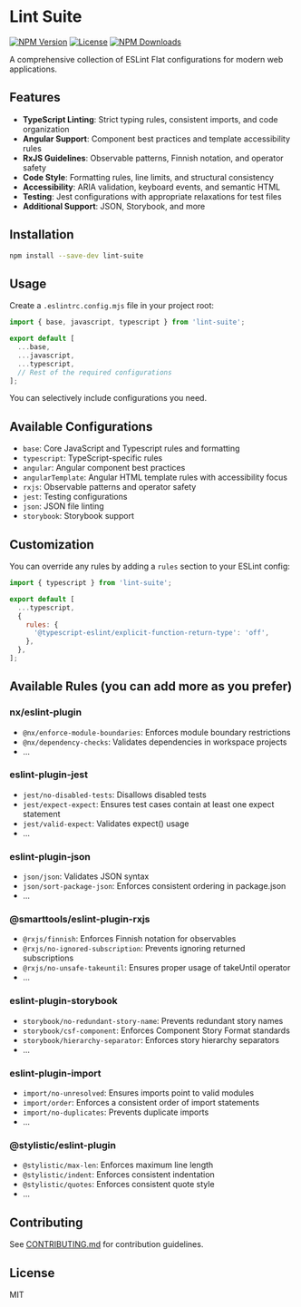 # Lint Suite

[![NPM Version](https://img.shields.io/npm/v/lint-suite.svg)](https://www.npmjs.com/package/lint-suite)
[![License](https://img.shields.io/npm/l/lint-suite.svg)](https://github.com/F0rty-Tw0/lint-suite/blob/main/LICENSE)
[![NPM Downloads](https://img.shields.io/npm/dm/lint-suite.svg)](https://www.npmjs.com/package/lint-suite)

A comprehensive collection of ESLint Flat configurations for modern web applications.

## Features

- **TypeScript Linting**: Strict typing rules, consistent imports, and code organization
- **Angular Support**: Component best practices and template accessibility rules
- **RxJS Guidelines**: Observable patterns, Finnish notation, and operator safety
- **Code Style**: Formatting rules, line limits, and structural consistency
- **Accessibility**: ARIA validation, keyboard events, and semantic HTML
- **Testing**: Jest configurations with appropriate relaxations for test files
- **Additional Support**: JSON, Storybook, and more

## Installation

```bash
npm install --save-dev lint-suite
```

## Usage

Create a `.eslintrc.config.mjs` file in your project root:

```js
import { base, javascript, typescript } from 'lint-suite';

export default [
  ...base,
  ...javascript,
  ...typescript,
  // Rest of the required configurations
];
```

You can selectively include configurations you need.

## Available Configurations

- `base`: Core JavaScript and Typescript rules and formatting
- `typescript`: TypeScript-specific rules
- `angular`: Angular component best practices
- `angularTemplate`: Angular HTML template rules with accessibility focus
- `rxjs`: Observable patterns and operator safety
- `jest`: Testing configurations
- `json`: JSON file linting
- `storybook`: Storybook support

## Customization

You can override any rules by adding a `rules` section to your ESLint config:

```js
import { typescript } from 'lint-suite';

export default [
  ...typescript,
  {
    rules: {
      '@typescript-eslint/explicit-function-return-type': 'off',
    },
  },
];
```

## Available Rules (you can add more as you prefer)

### nx/eslint-plugin

- `@nx/enforce-module-boundaries`: Enforces module boundary restrictions
- `@nx/dependency-checks`: Validates dependencies in workspace projects
- ...

### eslint-plugin-jest

- `jest/no-disabled-tests`: Disallows disabled tests
- `jest/expect-expect`: Ensures test cases contain at least one expect statement
- `jest/valid-expect`: Validates expect() usage
- ...

### eslint-plugin-json

- `json/json`: Validates JSON syntax
- `json/sort-package-json`: Enforces consistent ordering in package.json
- ...

### @smarttools/eslint-plugin-rxjs

- `@rxjs/finnish`: Enforces Finnish notation for observables
- `@rxjs/no-ignored-subscription`: Prevents ignoring returned subscriptions
- `@rxjs/no-unsafe-takeuntil`: Ensures proper usage of takeUntil operator
- ...

### eslint-plugin-storybook

- `storybook/no-redundant-story-name`: Prevents redundant story names
- `storybook/csf-component`: Enforces Component Story Format standards
- `storybook/hierarchy-separator`: Enforces story hierarchy separators
- ...

### eslint-plugin-import

- `import/no-unresolved`: Ensures imports point to valid modules
- `import/order`: Enforces a consistent order of import statements
- `import/no-duplicates`: Prevents duplicate imports
- ...

### @stylistic/eslint-plugin

- `@stylistic/max-len`: Enforces maximum line length
- `@stylistic/indent`: Enforces consistent indentation
- `@stylistic/quotes`: Enforces consistent quote style
- ...

## Contributing

See [CONTRIBUTING.md](./CONTRIBUTING.md) for contribution guidelines.

## License

MIT

